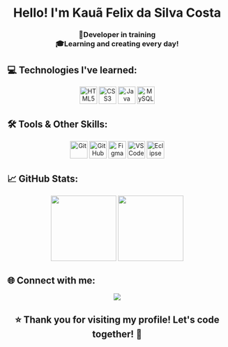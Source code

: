 <h1 align="center">Hello! I'm Kauã Felix da Silva Costa</h1>

<h3 align="center">
  🚀Developer in training <br>
  🎓Learning and creating every day!
</h3>


  <h2 align = "left"> 💻 Technologies I've learned: </h2>

<p align="center">
  <img src="https://cdn.jsdelivr.net/gh/devicons/devicon/icons/html5/html5-original.svg" alt="HTML5" width="40" height="40"/>
  <img src="https://cdn.jsdelivr.net/gh/devicons/devicon/icons/css3/css3-original.svg" alt="CSS3" width="40" height="40"/>
  <img src="https://cdn.jsdelivr.net/gh/devicons/devicon/icons/java/java-original.svg" alt="Java" width="40" height="40"/>
  <img src="https://cdn.jsdelivr.net/gh/devicons/devicon/icons/mysql/mysql-original.svg" alt="MySQL" width="40" height="40"/>
</p>


 <h2 align = "left"> 🛠️ Tools & Other Skills: </h2>

<p align="center">
  <img src="https://cdn.jsdelivr.net/gh/devicons/devicon/icons/git/git-original.svg" alt="Git" width="40" height="40"/>
  <img src="https://cdn.jsdelivr.net/gh/devicons/devicon/icons/github/github-original.svg" alt="GitHub" width="40" height="40"/>
  <img src="https://cdn.jsdelivr.net/gh/devicons/devicon/icons/figma/figma-original.svg" alt="Figma" width="40" height="40"/>
  <img src="https://cdn.jsdelivr.net/gh/devicons/devicon/icons/vscode/vscode-original.svg" alt="VS Code" width="40" height="40"/>
  <img src="https://cdn.jsdelivr.net/gh/devicons/devicon/icons/eclipse/eclipse-original.svg" alt="Eclipse" width="40" height="40"/>
</p>




<h2 align= "left"> 📈 GitHub Stats: </h2>

<p align="center">
  <img height="150em" src="https://github-readme-stats.vercel.app/api?username=kauaafeelix&show_icons=true&theme=radical&count_private=true"/>
  <img height="150em" src="https://github-readme-stats.vercel.app/api/top-langs/?username=kauaafeelix&layout=compact&theme=radical"/>
</p>



<h2 align = "left"> 🌐 Connect with me: </h2>

<p align="center">
  <a href="mailto:kfelixcosta11@gmail.com">
    <img src="https://img.shields.io/badge/-Gmail-D14836?style=for-the-badge&logo=gmail&logoColor=white"/>
  </a>
</p>


  <h2 align = "center" >⭐ Thank you for visiting my profile! Let's code together! 🚀</h2>
